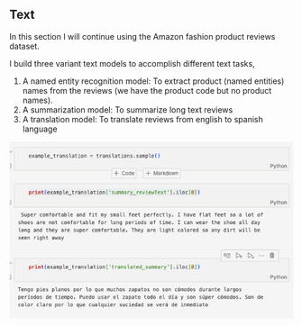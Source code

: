 ## Text
In this section I will continue using the Amazon fashion product reviews dataset.


I build three variant text models to accomplish different text tasks, 
1. A named entity recognition model: To extract product (named entities) names from the reviews (we have the product code but no product names).
2. A summarization model: To summarize long text reviews
3. A translation model: To translate reviews from english to spanish language

![alt text](../images/text_example.png)